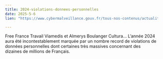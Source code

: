 ```yaml
---
title: 2024-violations-donnees-personnelles
date: 2025-5-6
lien: "https://www.cybermalveillance.gouv.fr/tous-nos-contenus/actualites/2024-violations-donnees-personnelles"

---
```


Free
France Travail
Viamedis et Almerys
Boulanger
Cultura… L’année 2024 aura été incontestablement marquée par un nombre record de violations de données personnelles
dont certaines très massives
concernant des dizaines de millions de Français.

